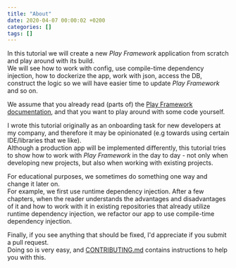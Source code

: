 ```yaml
---
title: "About"
date: 2020-04-07 00:00:02 +0200
categories: []
tags: []
---
```


In this tutorial we will create a new _Play Framework_ application from scratch and play around with its build.  
We will see how to work with config, use compile-time dependency injection,
how to dockerize the app, work with json, access the DB, construct the logic so we will
have easier time to update _Play Framework_ and so on.

We assume that you already read (parts of) the [Play Framework documentation](https://www.playframework.com/documentation),
and that you want to play around with some code yourself.

I wrote this tutorial originally as an onboarding task for new developers at my company,
and therefore it may be opinionated (e.g towards using certain IDE/libraries that we like).  
Although a production app will be implemented differently, this tutorial tries to show how to work with _Play Framework_
in the day to day - not only when developing new projects, but also when working with existing projects.  

For educational purposes, we sometimes do something one way and change it later on.  
For example, we first use runtime dependency injection. After a few chapters, when the reader
understands the advantages and disadvantages of it and how to work with it in existing repositories that already utilize runtime
dependency injection, we refactor our app to use compile-time dependency injection.

Finally, if you see anything that should be fixed, I'd appreciate if you submit a pull request.  
Doing so is very easy, and [CONTRIBUTING.md](https://github.com/dvirf1/play-tutorial/blob/master/CONTRIBUTING.md)
contains instructions to help you with this. 
